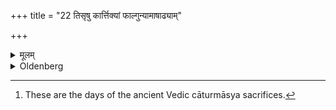 +++
title = "22 तिसृषु कार्त्तिक्यां फाल्गुन्यामाषाढ्याम्"

+++

<details><summary>मूलम्</summary>

तिसृषु कार्त्तिक्यां फाल्गुन्यामाषाढ्यां च २२
</details>

<details><summary>Oldenberg</summary>

22. [^14]  In the three months Kārttika, Phālguna, and Āṣāḍha.


[^14]:  These are the days of the ancient Vedic cāturmāsya sacrifices.
</details>
